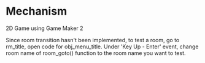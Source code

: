 # Mechanism
2D Game using Game Maker 2

Since room transition hasn't been implemented, to test a room, go to rm_title, open code for obj_menu_title. Under 'Key Up - Enter' event,
change room name of room_goto() function to the room name you want to test.
